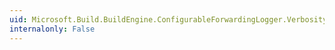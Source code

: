 ```yaml
---
uid: Microsoft.Build.BuildEngine.ConfigurableForwardingLogger.Verbosity
internalonly: False
---
```

